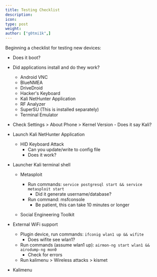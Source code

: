 ```yaml
---
title: Testing Checklist
description:
icon:
type: post
weight:
author: ["g0tmi1k",]
---
```


Beginning a checklist for testing new devices:

- Does it boot?

- Did applications install and do they work?

    - Android VNC
    - BlueNMEA
    - DriveDroid
    - Hacker's Keyboard
    - Kali NetHunter Application
    - RF Analyzer
    - SuperSU (This is installed separately)
    - Terminal Emulator

- Check Settings > About Phone > Kernel Version - Does it say Kali?

- Launch Kali NetHunter Application

    - HID Keyboard Attack
        - Can you update/write to config file
        - Does it work?

- Launcher Kali terminal shell

    - Metasploit
        - Run commands: `service postgresql start && service metasploit start`
            - Did it generate username/database?
        - Run command: msfconsole
            - Be patient, this can take 10 minutes or longer

    - Social Engineering Toolkit

- External WiFi support

    - Plugin device, run commands: `ifconig wlan1 up && wifite`
        - Does wifite see wlan1?
    - Run commands (assume wlan1 up): `airmon-ng start wlan1 && airodump-ng mon0`
        - Check for errors
    - Run kalimenu > Wireless attacks > kismet

- Kalimenu

